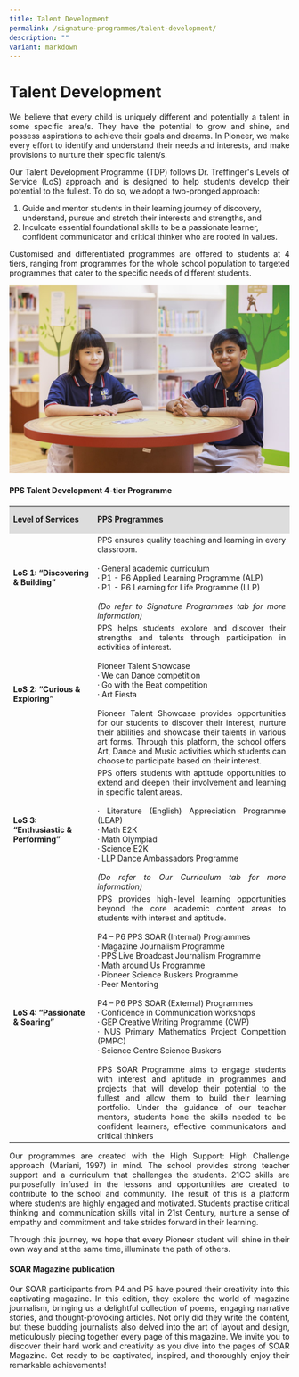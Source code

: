 ```yaml
---
title: Talent Development
permalink: /signature-programmes/talent-development/
description: ""
variant: markdown
---
```

# Talent Development

<p align="Justify">We believe that every child is uniquely different and potentially a talent in some specific area/s. They have the potential to grow and shine, and possess aspirations to achieve their goals and dreams. In Pioneer, we make every effort to identify and understand their needs and interests, and make provisions to nurture their specific talent/s.</p>

<p align="Justify">Our Talent Development Programme (TDP) follows Dr. Treffinger's Levels of Service (LoS) approach and is designed to help students develop their potential to the fullest. To do so, we adopt a two-pronged approach:</p>

<ol>
<li>Guide and mentor students in their learning journey of discovery, understand, pursue and stretch their interests and strengths, and</li>
<li>Inculcate essential foundational skills to be a passionate learner, confident communicator and critical thinker who are rooted in values.</li>
</ol>

<p align="Justify">Customised and differentiated programmes are offered to students at 4 tiers, ranging from programmes for the whole school population to targeted programmes that cater to the specific needs of different students.</p>

![](/images/PPS2021%20Photoshoot%2020%20of%2031.jpg)

#### PPS Talent Development 4-tier Programme


<table>
<tbody>
<tr>
<td style="background-color: #dddddd; width: 30%;">
<p><strong>Level of Services</strong></p>
</td>
<td style="background-color: #dddddd; width: 70%;">
<p><strong>PPS Programmes</strong></p>
</td>
</tr>
<tr>
<td>
<p><strong>LoS 1: “Discovering &amp; Building”</strong></p>
</td>
<td>
<div align="Justify">PPS ensures quality teaching and learning in every classroom.&nbsp;<br><br>· General academic curriculum&nbsp;<br>· P1 - P6 Applied Learning Programme&nbsp;(ALP)<br>· P1 - P6 Learning for Life Programme&nbsp;(LLP)<br><br><em>(Do refer to Signature Programmes tab for more information)</em></div>
</td>
</tr>
<tr>
<td>
<p><strong>LoS 2: “Curious &amp; Exploring”</strong></p>
</td>
<td>
<div align="Justify">PPS helps students explore and discover their strengths and talents through participation in activities of interest.<br><br>Pioneer Talent Showcase<br>· We can Dance competition<br>· Go with the Beat competition<br>· Art Fiesta<br><br>Pioneer Talent Showcase provides opportunities for our students to discover their interest, nurture their abilities and showcase their talents in various art forms. Through this platform, the school offers Art, Dance and Music activities which students can choose to participate based on their interest.</div>
</td>
</tr>
<tr>
<td>
<p><strong>LoS 3: “Enthusiastic &amp; Performing”</strong></p>
</td>
<td>
<div align="Justify">PPS offers students with aptitude opportunities to extend and deepen their involvement and learning in specific talent areas.&nbsp;<br><br>· Literature (English) Appreciation Programme (LEAP)<br>· Math E2K<br>· Math Olympiad<br>· Science E2K<br>· LLP Dance Ambassadors Programme<br><br><em>(Do refer to Our Curriculum tab for more information)</em></div>
</td>
</tr>
<tr>
<td>
<p><strong>LoS 4: “Passionate &amp; Soaring”</strong></p>
</td>
<td>
<div align="Justify">PPS provides high-level learning opportunities beyond the core academic content areas to students with interest and aptitude.<br><br>P4 – P6 PPS SOAR (Internal) Programmes<br>· Magazine Journalism Programme<br>· PPS Live Broadcast Journalism Programme<br>· Math around Us Programme<br>· Pioneer Science Buskers Programme<br>· Peer Mentoring&nbsp;<br><br>P4 – P6 PPS SOAR (External) Programmes<br>· Confidence in Communication workshops<br>· GEP Creative Writing Programme (CWP)<br>· NUS Primary Mathematics Project Competition (PMPC)<br>· Science Centre Science Buskers<br><br>PPS SOAR Programme aims to engage students with interest and aptitude in programmes and projects that will develop their potential to the fullest and allow them to build their learning portfolio. Under the guidance of our teacher mentors, students hone the skills needed to be confident learners, effective communicators and critical thinkers</div>
</td>
</tr>
</tbody>
</table>


<p align="Justify">Our programmes are created with the High Support: High Challenge approach (Mariani, 1997) in mind. The school provides strong teacher support and a curriculum that challenges the students. 21CC skills are purposefully infused in the lessons and opportunities are created to contribute to the school and community. The result of this is a platform where students are highly engaged and motivated. Students practise critical thinking and communication skills vital in 21st Century, nurture a sense of empathy and commitment and take strides forward in their learning. </p>

<p align="Justify">Through this journey, we hope that every Pioneer student will shine in their own way and at the same time, illuminate the path of others.</p>

#### SOAR Magazine publication

<p align="Justify">Our SOAR participants from P4 and P5 have poured their creativity into this captivating magazine. In this edition, they explore the world of magazine journalism, bringing us a delightful collection of poems, engaging narrative stories, and thought-provoking articles. Not only did they write the content, but these budding journalists also delved into the art of layout and design, meticulously piecing together every page of this magazine.
We invite you to discover their hard work and creativity as you dive into the pages of SOAR Magazine. Get ready to be captivated, inspired, and thoroughly enjoy their remarkable achievements!</p>